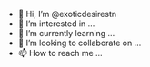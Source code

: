 - 👋 Hi, I’m @exoticdesirestn
- 👀 I’m interested in ...
- 🌱 I’m currently learning ...
- 💞️ I’m looking to collaborate on ...
- 📫 How to reach me ...

<!---
exoticdesirestn/exoticdesirestn is a ✨ special ✨ repository because its `README.md` (this file) appears on your GitHub profile.
You can click the Preview link to take a look at your changes.
--->
